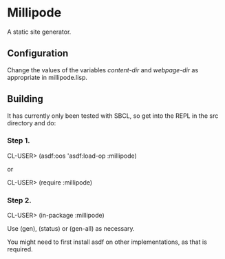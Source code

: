 Millipode
=========

A static site generator.

## Configuration

Change the values of the variables *content-dir* and *webpage-dir* as
appropriate in millipode.lisp.

## Building

It has currently only been tested with SBCL, so get into the REPL in
the src directory and do:

### Step 1.

CL-USER> (asdf:oos 'asdf:load-op :millipode)

or

CL-USER> (require :millipode)


### Step 2.

CL-USER> (in-package :millipode)


Use (gen), (status) or (gen-all) as necessary.


You might need to first install asdf on other implementations, as that
is required.






